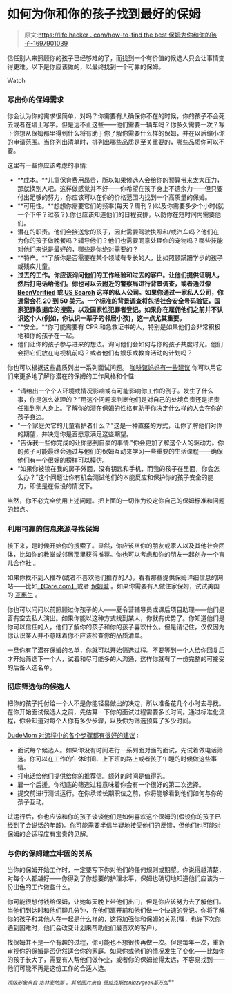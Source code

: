 # 如何为你和你的孩子找到最好的保姆

> 原文:[https://life hacker . com/how-to-find the best 保姆为你和你的孩子-1697901039](https://lifehacker.com/how-to-find-the-best-babysitter-for-you-and-your-kids-1697901039)

信任别人来照顾你的孩子已经够难的了，而找到一个有价值的候选人只会让事情变得更难。以下是你应该做的，以最终找到一个可靠的保姆。

Watch

### **写出你的保姆需求**

你会认为你的需求很简单，对吗？你需要有人确保你不在的时候，你的孩子不会死去或者在墙上写字。但是远不止这些——他们需要一辆车吗？你多久需要一次？写下你想从保姆那里得到什么将有助于你了解你需要什么样的保姆，并在以后缩小你的申请范围。当你列出清单时，排列出哪些品质是至关重要的，哪些品质你可以不要。

这里有一些你应该考虑的事情:

*   **成本。**儿童保育费用昂贵，所以如果候选人会给你的预算带来太大压力，那就换别人吧。这样做感觉并不好——你希望在孩子身上不遗余力——但只要付出足够的努力，你应该可以在你的价格范围内找到一个高质量的保姆。
*   **可用性。**想想你需要它们的频率(每天？周刊？)以及你需要多少个小时(就一个下午？过夜？).你也应该知道他们的日程安排，以防你在短时间内需要他们。
*   潜在的职责。他们会接送您的孩子，因此需要驾驶执照和/或汽车吗？他们在为你的孩子做晚餐吗？辅导他们？他们也需要同意处理你的宠物吗？哪些技能对他们来说是最好的，哪些是你绝对需要的？
*   **特产。**了解你是否需要在某个领域有专长的人，比如照顾蹒跚学步的孩子或残疾儿童。
*   **过去的工作。你应该询问他们的工作经验和过去的客户。让他们提供证明人，然后打电话给他们。你也可以去附近的警察局进行背景调查，或者通过像 [BeenVerified](http://www.beenverified.com/) 或 [US Search](http://www.ussearch.com/people-search) 这样的私人公司。如果你通过一家私人公司，你通常会花 20 到 50 美元。一个标准的背景调查将包括社会安全号码验证，国家犯罪数据库的搜索，以及国家性犯罪者登记。如果你在雇佣他们之前并不认识这个人(例如，你认识一辈子的邻居小孩)，这一点尤其重要。**
*   **安全。**你可能需要有 CPR 和急救证书的人，特别是如果他们会非常积极地和你的孩子在一起。
*   他们让你的孩子参与进来的想法。询问他们会如何与你的孩子共度时光。他们会把它们放在电视机前吗？或者他们有娱乐或教育活动的计划吗？

你也可以根据这些品质列出一系列面试问题。 [咖啡馆妈妈有一些建议](http://thestir.cafemom.com/baby/149173/14_things_you_should_ask) 你可以用它们来更多地了解你潜在的保姆的工作风格和个性:

*   “请给出一个个人环境或情况影响或有可能影响你工作的例子。发生了什么事，你是怎么处理的？”用这个问题来判断他们是对自己的处境负责还是把责任推到别人身上。了解你的潜在保姆的性格有助于你决定什么样的人会在你的孩子身边。
*   "一个家庭欠它的儿童看护者什么？"这是一种直接的方式，让你了解他们对你的期望，并决定你是否愿意满足这些期望。
*   "告诉我一些你完成的让你感到自豪的事情."你会更加了解这个人的驱动力。你的孩子可能最终会通过与他们的保姆互动来学习一些重要的生活课程——确保他们有一个很好的榜样可以模仿。
*   “如果你被锁在我的房子外面，没有钥匙和手机，而我的孩子在里面，你会怎么办？”这个问题让你有机会测试他们的本能反应和保护你的孩子安全的能力，即使是在假设的情况下。

当然，你不必完全使用上述问题。把上面的一切作为设定你自己的保姆标准和问题的起点。

### **利用可靠的信息来源寻找保姆**

接下来，是时候开始你的搜索了。显然，你应该从你的朋友或家人以及其他社会团体，比如你的教堂或邻居那里获得推荐。你也可以考虑和你的朋友一起创办一个育儿合作社 。

如果你找不到人推荐(或者不喜欢他们推荐的人)，看看那些提供保姆详细信息的网站——比如[【Care.com】](http://lifehacker.com/find-child-care-anywhere-with-care-com-326237)或者 [保姆城](https://www.sittercity.com/) 。如果你需要有人做住家保姆，试试美国的 [互惠生](http://www.aupairinamerica.com/) 。

你也可以问问以前照顾过你孩子的人——夏令营辅导员或课后项目助理——他们是否有空去私人演出。如果你能以这种方式找到某人，你就有优势了。你知道他们是你可以信任的人，他们了解你的孩子和你的孩子喜欢什么。但是请记住，仅仅因为你认识某人并不意味着你不应该检查你的品质清单。

一旦你有了潜在保姆的名单，你就可以开始筛选过程。不要等到一个人给你回复后才开始筛选下一个人，试着和尽可能多的人沟通，这样你就有了一份完整的可接受的后备人选名单。

### **彻底筛选你的候选人**

把你的孩子托付给一个人不是你能轻易做出的决定，所以准备花几个小时去寻找。在你开始面试候选人之前，先估算一下你的面试过程需要多长时间。通过标准化流程，你会知道对每个人你有多少步骤，以及你为筛选预算了多少时间。

[DudeMom 对流程中的各个步骤都有很好的建议](http://dudemom.com/2012/01/seeking-a-sitter-how-to-find-reliable-childcare.html) :

*   面试每个候选人。如果你没有时间进行一系列面对面的面试，先试着做电话筛选。你可以在工作的午休时间、上下班的路上或者孩子午睡的时候做这些事情。
*   打电话给他们提供给你的推荐信。额外的时间是值得的。
*   雇一个后援。你彻底的筛选过程意味着你会有一个很好的第二次选择。
*   提交前进行测试运行。在你承诺长期职位之前，你将能够看到他们如何与你的孩子互动。

试运行后，你也应该和你的孩子谈谈他们是如何喜欢这个保姆的(假设你的孩子已经到了会说话的年龄)。你可能需要半信半疑地接受他们的反馈，但他们也可能对保姆的合适程度有宝贵的见解。

### **与你的保姆建立牢固的关系**

当你的保姆开始工作时，一定要写下你对他们的任何规则或期望。你说得越清楚，对每个人都越好——你得到了你想要的护理水平，保姆也确切地知道他们应该为一份出色的工作做些什么。

你可能很想付钱给保姆，让她每天晚上带他们出门，但是你应该努力去了解他们。当他们到达时和他们聊几分钟，在他们离开前和他们做一个快速的登记。你将了解你的孩子和其他人在一起是什么样的，这将加强你和保姆的关系(嘿，也许下次你遇到困难时，他们会改变计划来帮助他们最喜欢的客户)。

找保姆并不是一个有趣的过程，你可能也不想很快再做一次。但是每年一次，重新审视你的保姆是否仍然适合你的家庭。如果你或他们的情况发生了变化——比如你的孩子长大了，需要有人帮他们做作业，或者你的保姆搬得太远，不容易找到——他们可能不再是这份工作的合适人选。

<small>*顶级形象来自*</small> [<small>*洛林麦地那*</small>](http://www.shutterstock.com/pic.mhtml?id=233911204&src=id) <small>*。其他图片来自*</small> [<small>*德拉克斯*</small>](https://www.flickr.com/photos/draxus/16558848573/)<small></small>*[<small>*zenjazygeek*</small>](https://www.flickr.com/photos/zenjazzygeek/14829893314/)<small></small>*[<small>*基万加*</small>](https://www.flickr.com/photos/kiwanja/3170260832/)<small></small>**